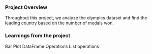 ### Project Overview

 Throughout this project, we analyze the olympics dataset and find the leading country based on the number of medals won.


### Learnings from the project

 Bar Plot
DataFrame Operations
List operations



